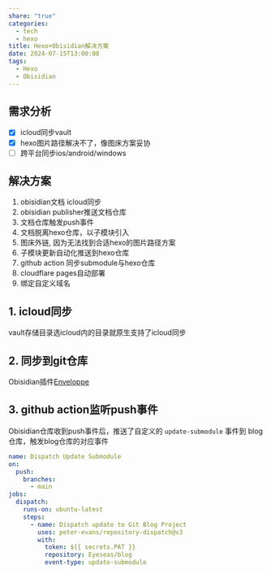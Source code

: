 ```yaml
---
share: "true"
categories:
  - tech
  - hexo
title: Hexo+Obisidian解决方案
date: 2024-07-15T13:00:00
tags:
  - Hexo
  - Obisidian
---
```

## 需求分析

- [x] icloud同步vault
- [x] hexo图片路径解决不了，像图床方案妥协
- [ ] 跨平台同步ios/android/windows

## 解决方案

1. obisidian文档 icloud同步
2. obisidian publisher推送文档仓库
3. 文档仓库触发push事件
4. 文档脱离hexo仓库，以子模块引入
5. 图床外链, 因为无法找到合适hexo的图片路径方案
6. 子模块更新自动化推送到hexo仓库
7. github action 同步submodule与hexo仓库
8. cloudflare pages自动部署
9. 绑定自定义域名

## 1. icloud同步

vault存储目录选icloud内的目录就原生支持了icloud同步

## 2. 同步到git仓库

Obisidian插件[Enveloppe](https://github.com/Enveloppe/obsidian-enveloppe)

## 3. github action监听push事件

Obisidian仓库收到push事件后，推送了自定义的 `update-submodule` 事件到 blog仓库，触发blog仓库的对应事件

```yaml
name: Dispatch Update Submodule
on:
  push:
    branches:
      - main
jobs:
  dispatch:
    runs-on: ubuntu-latest
    steps:
      - name: Dispatch update to Git Blog Project
        uses: peter-evans/repository-dispatch@v3
        with:
          token: ${{ secrets.PAT }}
          repository: Eyeseas/blog
          event-type: update-submodule
```
